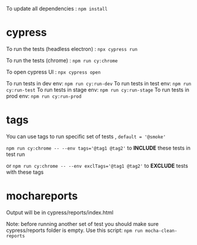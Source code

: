 To update all dependencies : `npm install` 

# cypress

To run the tests (headless electron) : `npx cypress run`

To run the tests (chrome) : `npm run cy:chrome`

To open cypress UI : `npx cypress open`

To run tests in dev env: `npm run cy:run-dev`
To run tests in test env: `npm run cy:run-test`
To run tests in stage env: `npm run cy:run-stage`
To run tests in prod env: `npm run cy:run-prod`

# tags
You can use tags to run specific set of tests , `default = '@smoke'`

`npm run cy:chrome -- --env tags='@tag1 @tag2'` to **INCLUDE** these tests in test run

or `npm run cy:chrome -- --env exclTags='@tag1 @tag2'`  to **EXCLUDE** tests with these tags

# mochareports
Output will be in cypress/reports/index.html

Note: before running another set of test you should make sure cypress/reports folder is empty.
Use this script: `npm run mocha-clean-reports`